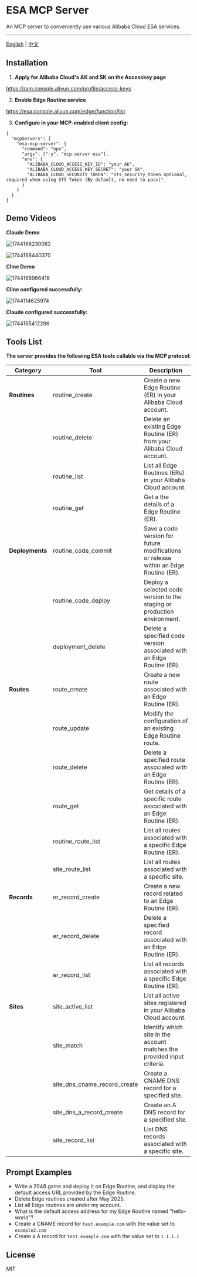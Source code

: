 # ESA MCP Server

An MCP server to conveniently use various Alibaba Cloud ESA services.

---

[English](./readme.md) | [中文](./readme_zh.md)

## Installation

1. **Apply for Alibaba Cloud's AK and SK on the Accesskey page**

https://ram.console.aliyun.com/profile/access-keys

2. **Enable Edge Routine service**

https://esa.console.aliyun.com/edge/function/list

3. **Configure in your MCP-enabled client config:**

```
{
  "mcpServers": {
    "esa-mcp-server": {
      "command": "npx",
      "args": ["-y", "mcp-server-esa"],
      "env": {
        "ALIBABA_CLOUD_ACCESS_KEY_ID": "your AK",
        "ALIBABA_CLOUD_ACCESS_KEY_SECRET": "your SK",
        "ALIBABA_CLOUD_SECURITY_TOKEN": "sts_security_token optional, required when using STS Token (By default, no need to pass)"
      }
    }
  }
}
```

## Demo Videos

**Claude Demo**

![1744168230082](image/readme/1744168230082.gif)

![1744168440370](image/readme/1744168440370.gif)

**Cline Demo**

![1744168966418](image/readme/1744168966418.gif)

**Cline configured successfully:**

![1744114625974](image/readme/1744114625974.png)

**Claude configured successfully:**

![1744165412296](image/readme/1744165412296.png)

## Tools List

**The server provides the following ESA tools callable via the MCP protocol:**

| Category        | Tool                         | Description                                                                          |
| --------------- | ---------------------------- | ------------------------------------------------------------------------------------ |
| **Routines**    | routine_create               | Create a new Edge Routine (ER) in your Alibaba Cloud account.                        |
|                 | routine_delete               | Delete an existing Edge Routine (ER) from your Alibaba Cloud account.                |
|                 | routine_list                 | List all Edge Routines (ERs) in your Alibaba Cloud account.                          |
|                 | routine_get                  | Get a the details of a Edge Routine (ER).                                            |
| **Deployments** | routine_code_commit          | Save a code version for future modifications or release within an Edge Routine (ER). |
|                 | routine_code_deploy          | Deploy a selected code version to the staging or production environment.             |
|                 | deployment_delete            | Delete a specified code version associated with an Edge Routine (ER).                |
| **Routes**      | route_create                 | Create a new route associated with an Edge Routine (ER).                             |
|                 | route_update                 | Modify the configuration of an existing Edge Routine route.                          |
|                 | route_delete                 | Delete a specified route associated with an Edge Routine (ER).                       |
|                 | route_get                    | Get details of a specific route associated with an Edge Routine (ER).                |
|                 | routine_route_list           | List all routes associated with a specific Edge Routine (ER).                        |
|                 | site_route_list              | List all routes associated with a specific site.                                     |
| **Records**     | er_record_create             | Create a new record related to an Edge Routine (ER).                                 |
|                 | er_record_delete             | Delete a specified record associated with an Edge Routine (ER).                      |
|                 | er_record_list               | List all records associated with a specific Edge Routine (ER).                       |
| **Sites**       | site_active_list             | List all active sites registered in your Alibaba Cloud account.                      |
|                 | site_match                   | Identify which site in the account matches the provided input criteria.              |
|                 | site_dns_cname_record_create | Create a CNAME DNS record for a specified site.                                      |
|                 | site_dns_a_record_create     | Create an A DNS record for a specified site.                                         |
|                 | site_record_list             | List DNS records associated with a specific site.                                    |

## Prompt Examples

- Write a 2048 game and deploy it on Edge Routine, and display the default access URL provided by the Edge Routine.
- Delete Edge routines created after May 2025.
- List all Edge routines are under my account.
- What is the default access address for my Edge Routine named "hello-world"?
- Create a CNAME record for `test.example.com` with the value set to `example2.com`
- Create a A record for `test.example.com` with the value set to `1.1.1.1`

## License

MIT
